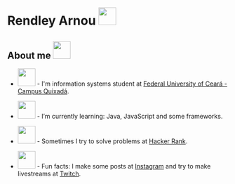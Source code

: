 # Rendley Arnou&nbsp;<img src="https://github.com/TheDudeThatCode/TheDudeThatCode/blob/master/Assets/Developer.gif" width="40px">

## About me&nbsp;<img src="https://github.com/TheDudeThatCode/TheDudeThatCode/blob/master/Assets/hmm.gif" width="40px">

- <img src="https://github.com/TheDudeThatCode/TheDudeThatCode/blob/master/Assets/powerup.gif" width="40px"> - I'm information systems student at [Federal University of Ceará - Campus Quixadá](https://www.quixada.ufc.br/).

- <img src="https://github.com/TheDudeThatCode/TheDudeThatCode/blob/master/Assets/Rocket.gif" width="40px"> - I’m currently learning: Java, JavaScript and some frameworks.

- <img src="https://github.com/TheDudeThatCode/TheDudeThatCode/blob/master/Assets/HackerRank.svg" width="40px"> - Sometimes I try to solve problems at [Hacker Rank](https://hackerrank.com/).

- <img src="https://github.com/TheDudeThatCode/TheDudeThatCode/blob/master/Assets/gandalf_parrot.gif" width="40px"> - Fun facts: I make some posts at [Instagram](https://instagram.com/programmer.ce/) and try to make livestreams at [Twitch](https://twitch.tv/programmer_ce/).
